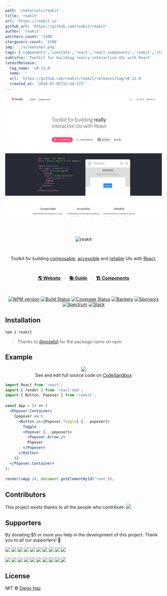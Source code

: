 ```yaml
---
path: '/materials/reakit'
title: 'reakit'
url: 'https://reakit.io'
github_url: 'https://github.com/reakit/reakit'
author: 'reakit'
watchers_count: '1508'
stargazers_count: '1508'
img: './screenshot.png'
tags: ['components','constate','react','react-components','reakit','styled-components','ui','ui-components']
subtitle: 'Toolkit for building really interactive UIs with React'
latestRelease:
  tag_name: 'v0.11.0'
  name: ''
  url: 'https://github.com/reakit/reakit/releases/tag/v0.11.0'
  created_at: '2018-07-05T22:20:17Z'
---
```


![alt text](screenshot.png)

<br><br>

<p align='center'>
  <img src='https://raw.githubusercontent.com/reakit/reakit/master/logo/logo.png' alt='reakit' width='320' />
</p>

<br>

<p align='center'>
  Toolkit for building <a href='https://reakit.io/guide/composability'>composable</a>, <a href='https://reakit.io/guide/accessibility'>accessible</a> and <a href='https://reakit.io/guide/reliability'>reliable</a> UIs with <a href='https://reactjs.org'>React</a>.
</p>

<br>

<p align='center'>
  <a href='https://reakit.io'><strong>🌎 Website</strong></a> &nbsp; · &nbsp;
  <a href='https://reakit.io/guide'><strong>📚 Guide</strong></a> &nbsp; · &nbsp;
  <a href='https://reakit.io/components'><strong>🏗 Components</strong></a>
</p>

<br>

<p align='center'>
  <a href='https://npmjs.org/package/reakit'><img alt='NPM version' src='https://img.shields.io/npm/v/reakit.svg?style=flat-square' /></a>
  <a href='https://travis-ci.org/reakit/reakit'><img alt='Build Status' src='https://img.shields.io/travis/reakit/reakit/master.svg?style=flat-square' /></a>
  <a href='https://codecov.io/gh/reakit/reakit/branch/master'><img alt='Coverage Status' src='https://img.shields.io/codecov/c/github/reakit/reakit/master.svg?style=flat-square' /></a>
  <a href='https://opencollective.com/reakit'><img alt='Backers' src='https://opencollective.com/reakit/tiers/backer/badge.svg?label=backers&style=flat-square' /></a>
  <a href='https://opencollective.com/reakit'><img alt='Sponsors' src='https://opencollective.com/reakit/tiers/sponsor/badge.svg?label=sponsors&style=flat-square' /></a>
  <a href='https://spectrum.chat/reakit'><img src='https://img.shields.io/badge/community-spectrum-7A2DFB.svg?style=flat-square' alt='Spectrum' /></a>
  <a href='https://join.slack.com/t/reakit/shared_invite/enQtNDExMDcwNTk2MTMwLWI1Mzk1Y2YzMTAzZGUyMGIzMjQxZGU4OGM3MDI0OTcyYWU0NzZjZmIxNDcxZTVlODZiODA3YjE5N2FiOWMxZWQ'><img src='https://img.shields.io/badge/chat-slack-DE215B.svg?style=flat-square' alt='Slack' /></a>
</p>

## Installation

```sh
npm i reakit
```

> Thanks to [@nosebit](https://github.com/nosebit) for the package name on npm.

## Example

<p align='center'>
  <img
    src='https://user-images.githubusercontent.com/3068563/35465289-0cb7fe96-02e2-11e8-8bc5-60abcb6e92ac.gif'
    width='200'
  /><br>
  See and edit full source code on <a href='https://codesandbox.io/s/m4n32vjkoj'>CodeSandbox</a>
</p>

```jsx
import React from 'react';
import { render } from 'react-dom';
import { Button, Popover } from 'reakit';

const App = () => (
  <Popover.Container>
    {popover => (
      <Button as={Popover.Toggle} {...popover}>
        Toggle
        <Popover {...popover}>
          <Popover.Arrow />
          Popover
        </Popover>
      </Button>
    )}
  </Popover.Container>
);

render(<App />, document.getElementById('root'));
```


## Contributors

This project exists thanks to all the people who contribute.
<a href='https://github.com/reakit/reakit/graphs/contributors'><img src='https://opencollective.com/reakit/contributors.svg?width=1050&button=false' /></a>


## Supporters

By donating $5 or more you help in the development of this project. Thank you to all our supporters! 🙏

<p>
  <a href='https://opencollective.com/reakit/sponsor/0/website'><img src='https://opencollective.com/reakit/sponsor/0/avatar.svg'></a>
  <a href='https://opencollective.com/reakit/sponsor/1/website'><img src='https://opencollective.com/reakit/sponsor/1/avatar.svg'></a>
  <a href='https://opencollective.com/reakit/sponsor/2/website'><img src='https://opencollective.com/reakit/sponsor/2/avatar.svg'></a>
  <a href='https://opencollective.com/reakit/sponsor/3/website'><img src='https://opencollective.com/reakit/sponsor/3/avatar.svg'></a>
  <a href='https://opencollective.com/reakit/sponsor/4/website'><img src='https://opencollective.com/reakit/sponsor/4/avatar.svg'></a>
  <a href='https://opencollective.com/reakit/sponsor/5/website'><img src='https://opencollective.com/reakit/sponsor/5/avatar.svg'></a>
  <a href='https://opencollective.com/reakit/sponsor/6/website'><img src='https://opencollective.com/reakit/sponsor/6/avatar.svg'></a>
  <a href='https://opencollective.com/reakit/sponsor/7/website'><img src='https://opencollective.com/reakit/sponsor/7/avatar.svg'></a>
  <a href='https://opencollective.com/reakit/sponsor/8/website'><img src='https://opencollective.com/reakit/sponsor/8/avatar.svg'></a>
  <a href='https://opencollective.com/reakit/sponsor/9/website'><img src='https://opencollective.com/reakit/sponsor/9/avatar.svg'></a>
</p>

<p>
  <a href='https://opencollective.com/reakit/backer/0/website'><img src='https://opencollective.com/reakit/backer/0/avatar.svg'></a>
  <a href='https://opencollective.com/reakit/backer/1/website'><img src='https://opencollective.com/reakit/backer/1/avatar.svg'></a>
  <a href='https://opencollective.com/reakit/backer/2/website'><img src='https://opencollective.com/reakit/backer/2/avatar.svg'></a>
  <a href='https://opencollective.com/reakit/backer/3/website'><img src='https://opencollective.com/reakit/backer/3/avatar.svg'></a>
  <a href='https://opencollective.com/reakit/backer/4/website'><img src='https://opencollective.com/reakit/backer/4/avatar.svg'></a>
  <a href='https://opencollective.com/reakit/backer/5/website'><img src='https://opencollective.com/reakit/backer/5/avatar.svg'></a>
  <a href='https://opencollective.com/reakit/backer/6/website'><img src='https://opencollective.com/reakit/backer/6/avatar.svg'></a>
  <a href='https://opencollective.com/reakit/backer/7/website'><img src='https://opencollective.com/reakit/backer/7/avatar.svg'></a>
  <a href='https://opencollective.com/reakit/backer/8/website'><img src='https://opencollective.com/reakit/backer/8/avatar.svg'></a>
  <a href='https://opencollective.com/reakit/backer/9/website'><img src='https://opencollective.com/reakit/backer/9/avatar.svg'></a>
</p>

## License

MIT © [Diego Haz](https://github.com/diegohaz)

        